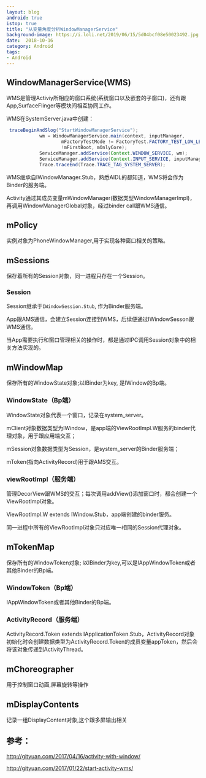```yaml
---
layout: blog 
android: true 
istop: true
title: "从变量角度分析WindowManagerService" 
background-image: https://i.loli.net/2019/06/15/5d04bcf08e50023492.jpg
date:  2018-10-16
category: Android
tags: 
- Android
---
```


## WindowManagerService(WMS)

WMS是管理Activiy所相应的窗口系统(系统窗口以及嵌套的子窗口)，还有跟App,SurfaceFlinger等模块间相互协同工作。

WMS在SystemServer.java中创建：

```java
 traceBeginAndSlog("StartWindowManagerService");
            wm = WindowManagerService.main(context, inputManager,
                    mFactoryTestMode != FactoryTest.FACTORY_TEST_LOW_LEVEL,
                    !mFirstBoot, mOnlyCore);
            ServiceManager.addService(Context.WINDOW_SERVICE, wm);
            ServiceManager.addService(Context.INPUT_SERVICE, inputManager);
            Trace.traceEnd(Trace.TRACE_TAG_SYSTEM_SERVER);
```

WMS继承自IWindowManager.Stub，熟悉AIDL的都知道，WMS将会作为Binder的服务端。

Activity通过其成员变量mWindowManager(数据类型WindowManagerImpl)，再调用WindowManagerGlobal对象，经过binder call跟WMS通信。

## mPolicy

实例对象为PhoneWindowManager,用于实现各种窗口相关的策略。

## mSessions

保存着所有的Session对象，同一进程只存在一个Session。

### Session

Session继承于`IWindowSession.Stub`, 作为Binder服务端。

App跟AMS通信，会建立Session连接到WMS，后续便通过IWindowSesson跟WMS通信。

当App需要执行和窗口管理相关的操作时，都是通过IPC调用Session对象中的相关方法实现的。

## mWindowMap

保存所有的WindowState对象;以IBinder为key, 是IWindow的Bp端。

### WindowState（Bp端）

WindowState对象代表一个窗口，记录在system_server。

mClient对象数据类型为IWindow，是app端的ViewRootImpl.W服务的binder代理对象，用于跟应用端交互；

mSession对象数据类型为Session，是system_server的Binder服务端；

mToken(指向ActivityRecord)用于跟AMS交互。

### viewRootImpl（服务端）

管理DecorView跟WMS的交互；每次调用addView()添加窗口时，都会创建一个ViewRootImpl对象。

ViewRootImpl.W extends IWindow.Stub，app端创建的binder服务。

同一进程中所有的ViewRootImpl对象只对应唯一相同的Session代理对象。

## mTokenMap

保存所有的WindowToken对象; 以IBinder为key,可以是IAppWindowToken或者其他Binder的Bp端。

### WindowToken（Bp端）

IAppWindowToken或者其他Binder的Bp端。

### ActivityRecord（服务端）

ActivityRecord.Token extends IApplicationToken.Stub，ActivityRecord对象初始化时会创建数据类型为ActivityRecord.Token的成员变量appToken，然后会将该对象传递到ActivityThread。

## mChoreographer

用于控制窗口动画,屏幕旋转等操作

## mDisplayContents

记录一组DisplayContent对象,这个跟多屏输出相关

## 参考：

http://gityuan.com/2017/04/16/activity-with-window/

http://gityuan.com/2017/01/22/start-activity-wms/



